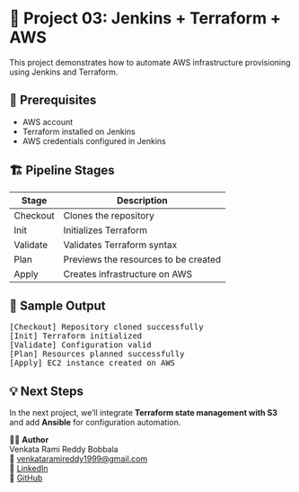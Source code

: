 # 🚀 Project 03: Jenkins + Terraform + AWS

This project demonstrates how to automate AWS infrastructure provisioning using Jenkins and Terraform.

## 🧰 Prerequisites
- AWS account
- Terraform installed on Jenkins
- AWS credentials configured in Jenkins

## 🏗️ Pipeline Stages
| Stage | Description |
|--------|--------------|
| Checkout | Clones the repository |
| Init | Initializes Terraform |
| Validate | Validates Terraform syntax |
| Plan | Previews the resources to be created |
| Apply | Creates infrastructure on AWS |

## 📸 Sample Output

<pre>
[Checkout] Repository cloned successfully
[Init] Terraform initialized
[Validate] Configuration valid
[Plan] Resources planned successfully
[Apply] EC2 instance created on AWS
</pre>

## 💡 Next Steps
In the next project, we’ll integrate **Terraform state management with S3** and add **Ansible** for configuration automation.

👨‍💻 **Author**  
Venkata Rami Reddy Bobbala  
📧 venkataramireddy1999@gmail.com  
🔗 [LinkedIn](https://www.linkedin.com/in/venkataramireddy-bobbala/)  
🐙 [GitHub](https://github.com/venkataramireddy1999)

